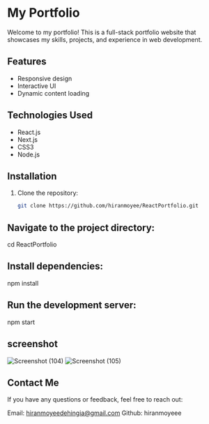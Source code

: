 # My Portfolio

Welcome to my portfolio! This is a full-stack portfolio website that showcases my skills, projects, and experience in web development.

## Features
- Responsive design
- Interactive UI
- Dynamic content loading

## Technologies Used
- React.js
- Next.js
- CSS3
- Node.js


## Installation
1. Clone the repository:
   ```bash
   git clone https://github.com/hiranmoyee/ReactPortfolio.git


## Navigate to the project directory:
cd ReactPortfolio

## Install dependencies:
npm install

## Run the development server:
npm start

## screenshot
![Screenshot (104)](https://github.com/user-attachments/assets/fa36bff7-8178-4c75-be13-6049f26cfda4)
![Screenshot (105)](https://github.com/user-attachments/assets/2973275a-743b-479e-96c2-290755246735)


## Contact Me
If you have any questions or feedback, feel free to reach out:

Email: hiranmoyeedehingia@gmail.com
Github: hiranmoyeee
